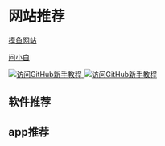# 网站推荐

[摸鱼网站](https://poki.com/zh)

[问小白](https://www.wenxiaobai.com/)

<a href="https://hellogithub.com/" target="_blank"  width="15%" >
  <img src="https://hellogithub.com/favicon/apple-icon-57x57.png" alt="访问GitHub新手教程">  
</a>
<a href="https://hellogithub.com/" target="_blank"  width="15%" >
  <img src="https://hellogithub.com/favicon/apple-icon-57x57.png" alt="访问GitHub新手教程">  
</a>

## 软件推荐





## app推荐
